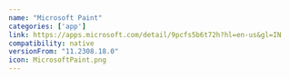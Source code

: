 ```yaml
---
name: "Microsoft Paint"
categories: ['app']
link: https://apps.microsoft.com/detail/9pcfs5b6t72h?hl=en-us&gl=IN
compatibility: native
versionFrom: "11.2308.18.0"
icon: MicrosoftPaint.png
---
```


